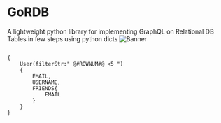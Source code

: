 # GoRDB
A lightweight python library for implementing GraphQL on Relational DB Tables in few steps using python dicts
![Banner](https://user-images.githubusercontent.com/15811701/137274030-0b3b2bc6-f928-4d61-866f-c5dfd7488960.PNG)

```

{
    User(filterStr:" @#ROWNUM#@ <5 ")
    {
        EMAIL,
        USERNAME,
        FRIENDS{
            EMAIL
        }
    }
}
```



